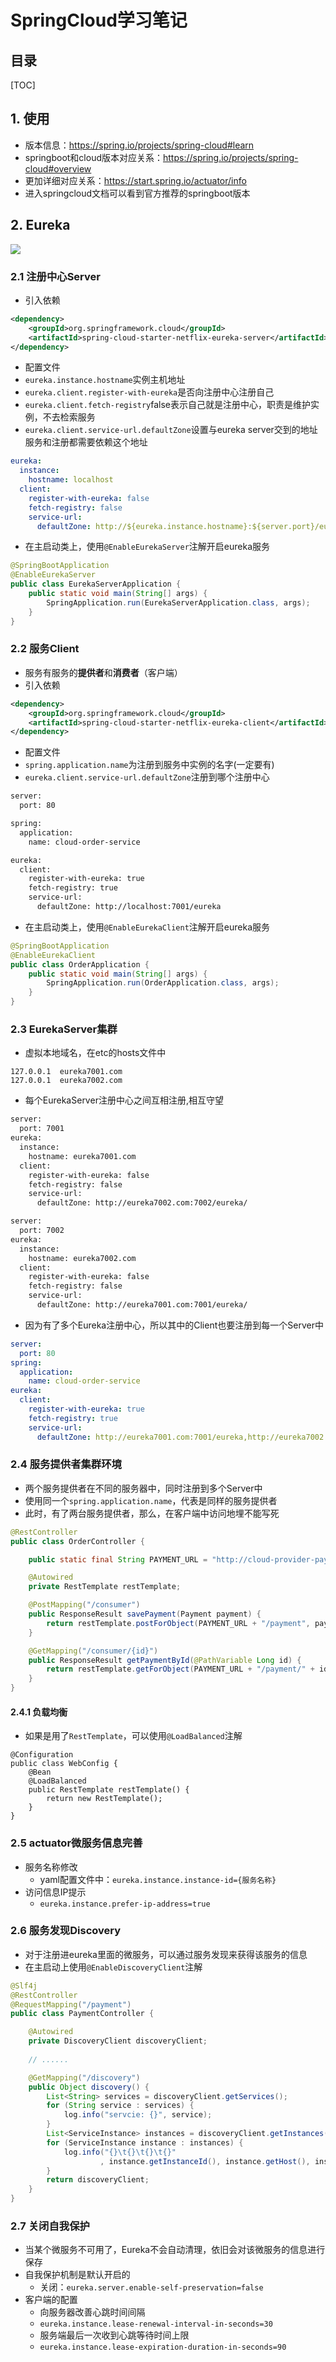 # SpringCloud学习笔记

## 目录

[TOC]

## 1. 使用

* 版本信息：<https://spring.io/projects/spring-cloud#learn>
* springboot和cloud版本对应关系：<https://spring.io/projects/spring-cloud#overview>
* 更加详细对应关系：<https://start.spring.io/actuator/info>
* 进入springcloud文档可以看到官方推荐的springboot版本

## 2. Eureka

![](img/SpringCloud学习笔记/2022-06-26-17-21-13.png)

### 2.1 注册中心Server

* 引入依赖

```xml
<dependency>
    <groupId>org.springframework.cloud</groupId>
    <artifactId>spring-cloud-starter-netflix-eureka-server</artifactId>
</dependency>
```

* 配置文件
* `eureka.instance.hostname`实例主机地址
* `eureka.client.register-with-eureka`是否向注册中心注册自己
* `eureka.client.fetch-registry`false表示自己就是注册中心，职责是维护实例，不去检索服务
* `eureka.client.service-url.defaultZone`设置与eureka server交到的地址服务和注册都需要依赖这个地址

```yaml
eureka:
  instance:
    hostname: localhost
  client:
    register-with-eureka: false
    fetch-registry: false
    service-url:
      defaultZone: http://${eureka.instance.hostname}:${server.port}/eureka/
```

* 在主启动类上，使用`@EnableEurekaServer`注解开启eureka服务

```java
@SpringBootApplication
@EnableEurekaServer
public class EurekaServerApplication {
    public static void main(String[] args) {
        SpringApplication.run(EurekaServerApplication.class, args);
    }
}
```

### 2.2 服务Client

* 服务有服务的**提供者**和**消费者**（客户端）
* 引入依赖

```xml
<dependency>
	<groupId>org.springframework.cloud</groupId>
	<artifactId>spring-cloud-starter-netflix-eureka-client</artifactId>
</dependency>
```

* 配置文件
* `spring.application.name`为注册到服务中实例的名字(一定要有)
* `eureka.client.service-url.defaultZone`注册到哪个注册中心

```xml
server:
  port: 80

spring:
  application:
    name: cloud-order-service

eureka:
  client:
    register-with-eureka: true
    fetch-registry: true
    service-url:
      defaultZone: http://localhost:7001/eureka
```


* 在主启动类上，使用`@EnableEurekaClient`注解开启eureka服务

```java
@SpringBootApplication
@EnableEurekaClient
public class OrderApplication {
    public static void main(String[] args) {
        SpringApplication.run(OrderApplication.class, args);
    }
}

```

### 2.3 EurekaServer集群

* 虚拟本地域名，在etc的hosts文件中

```
127.0.0.1  eureka7001.com
127.0.0.1  eureka7002.com
```

* 每个EurekaServer注册中心之间互相注册,相互守望

```xml
server:
  port: 7001
eureka:
  instance:
    hostname: eureka7001.com
  client:
    register-with-eureka: false
    fetch-registry: false
    service-url:
      defaultZone: http://eureka7002.com:7002/eureka/
```

```xml
server:
  port: 7002
eureka:
  instance:
    hostname: eureka7002.com
  client:
    register-with-eureka: false
    fetch-registry: false
    service-url:
      defaultZone: http://eureka7001.com:7001/eureka/
```

* 因为有了多个Eureka注册中心，所以其中的Client也要注册到每一个Server中

```yaml
server:
  port: 80
spring:
  application:
    name: cloud-order-service
eureka:
  client:
    register-with-eureka: true
    fetch-registry: true
    service-url:
      defaultZone: http://eureka7001.com:7001/eureka,http://eureka7002.com:7002/eureka
```

### 2.4 服务提供者集群环境

* 两个服务提供者在不同的服务器中，同时注册到多个Server中
* 使用同一个`spring.application.name`，代表是同样的服务提供者
* 此时，有了两台服务提供者，那么，在客户端中访问地埋不能写死

```java
@RestController
public class OrderController {

    public static final String PAYMENT_URL = "http://cloud-provider-payment";

    @Autowired
    private RestTemplate restTemplate;

    @PostMapping("/consumer")
    public ResponseResult savePayment(Payment payment) {
        return restTemplate.postForObject(PAYMENT_URL + "/payment", payment, ResponseResult.class);
    }

    @GetMapping("/consumer/{id}")
    public ResponseResult getPaymentById(@PathVariable Long id) {
        return restTemplate.getForObject(PAYMENT_URL + "/payment/" + id, ResponseResult.class);
    }
}
```

#### 2.4.1 负载均衡

* 如果是用了`RestTemplate`，可以使用`@LoadBalanced`注解

```
@Configuration
public class WebConfig {
    @Bean
    @LoadBalanced
    public RestTemplate restTemplate() {
        return new RestTemplate();
    }
}
```

### 2.5 actuator微服务信息完善

* 服务名称修改
	* yaml配置文件中：`eureka.instance.instance-id={服务名称}`
* 访问信息IP提示
	* `eureka.instance.prefer-ip-address=true`

### 2.6 服务发现Discovery

* 对于注册进eureka里面的微服务，可以通过服务发现来获得该服务的信息
* 在主启动上使用`@EnableDiscoveryClient`注解

```java
@Slf4j
@RestController
@RequestMapping("/payment")
public class PaymentController {

    @Autowired
    private DiscoveryClient discoveryClient;
    
    // ......

    @GetMapping("/discovery")
    public Object discovery() {
        List<String> services = discoveryClient.getServices();
        for (String service : services) {
            log.info("servcie: {}", service);
        }
        List<ServiceInstance> instances = discoveryClient.getInstances("cloud-provider-payment");
        for (ServiceInstance instance : instances) {
            log.info("{}\t{}\t{}\t{}"
                    , instance.getInstanceId(), instance.getHost(), instance.getPort(), instance.getUri());
        }
        return discoveryClient;
    }
}
```

### 2.7 关闭自我保护

* 当某个微服务不可用了，Eureka不会自动清理，依旧会对该微服务的信息进行保存
* 自我保护机制是默认开启的
    * 关闭：`eureka.server.enable-self-preservation=false`
* 客户端的配置
    * 向服务器改善心跳时间间隔
    * `eureka.instance.lease-renewal-interval-in-seconds=30`
    * 服务端最后一次收到心跳等待时间上限
    * `eureka.instance.lease-expiration-duration-in-seconds=90`





